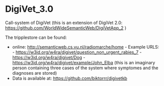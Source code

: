 # DigiVet_3.0
Call-system of DigiVet (this is an extension of DigiVet 2.0: https://github.com/WorldWideSemanticWeb/DigiVetApp_2 )

The tripplestore can be found:

  - online: http://semanticweb.cs.vu.nl/radiomarche/home 
        - Example URLS:
            - https://w3id.org/w4ra/digivet/question_non_urgent_rabies_7 
            - https://w3id.org/w4ra/digivet/Dog 
            - https://w3id.org/w4ra/digivet/example/John_Elba (this is an imaginary person containing three cases of the system where symptomes and the diagnoses are stored)
  - Data is available at: https://github.com/biktorrr/digivetkb 


